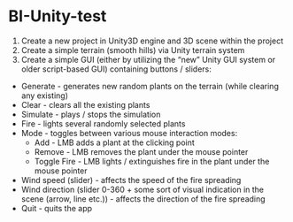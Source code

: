 # BI-Unity-test

1. Create a new project in Unity3D engine and 3D scene within the project
2. Create a simple terrain (smooth hills) via Unity terrain system
3. Create a simple GUI (either by utilizing the “new” Unity GUI system or older script-based GUI) containing buttons / sliders:
* Generate - generates new random plants on the terrain (while clearing any existing)
* Clear - clears all the existing plants
* Simulate - plays / stops the simulation
* Fire - lights several randomly selected plants
* Mode - toggles between various mouse interaction modes:
  * Add - LMB adds a plant at the clicking point
  * Remove - LMB removes the plant under the mouse pointer
  * Toggle Fire - LMB lights / extinguishes fire in the plant under the mouse pointer
* Wind speed (slider) - affects the speed of the fire spreading
* Wind direction (slider 0-360 + some sort of visual indication in the scene (arrow, line etc.)) - affects the direction of the fire spreading
* Quit - quits the app
